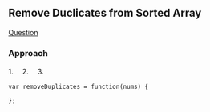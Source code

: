 ## Remove Duclicates from Sorted Array

[Question](https://leetcode.com/problems/remove-duplicates-from-sorted-array)

### Approach

1.　 
2.　 
3.

```
var removeDuplicates = function(nums) {

};
```
